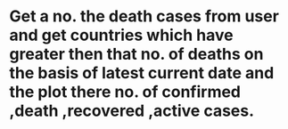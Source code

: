 # Get a no. the death cases from user and get countries which have greater then that no. of deaths on the basis of latest current date and the plot there no. of confirmed ,death ,recovered ,active cases.
